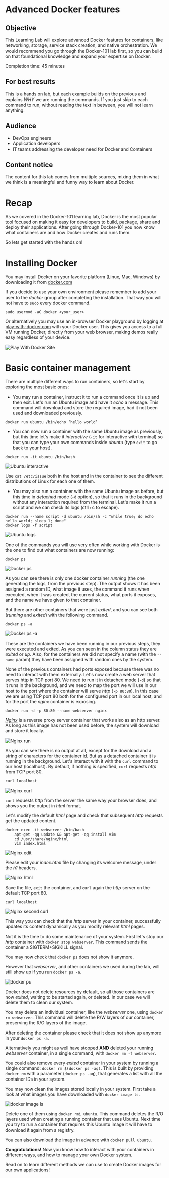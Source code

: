 # Advanced Docker features

## Objective

This Learning Lab will explore advanced Docker features for containers, like networking, storage, service stack creation, and native orchestration. We would recommend you go through the Docker-101 lab first, so you can build on that foundational knowledge and expand your expertise on Docker.

Completion time: 45 minutes

## For best results
This is a hands on lab, but each example builds on the previous and explains *WHY* we are running the commands.
If you just skip to each command to run, without reading the text in between, you will not learn anything.

## Audience

* DevOps engineers
* Application developers
* IT teams addressing the developer need for Docker and Containers

## Content notice

The content for this lab comes from multiple sources, mixing them in what we think is a meaningful and funny way to learn about Docker.

# Recap
As we covered in the Docker-101 learning lab, Docker is the most popular tool focused on making it easy for developers to build, package, share and deploy their applications. After going through Docker-101 you now know what containers are and how Docker creates and runs them.

So lets get started with the hands on!

# Installing Docker

You may install Docker on your favorite platform (Linux, Mac, Windows) by downloading it from [docker.com](http://www.docker.com)

If you decide to use your own environment please remember to add your user to the *docker* group after completing the installation. That way you will not have to `sudo` every docker command.

```
sudo usermod -aG docker <your_user>
```

Or alternatively you may use an in-browser Docker playground by logging at [play-with-docker.com](http://play-with-docker.com) with your Docker user. This gives you access to a full VM running Docker, directly from your web browser, making demos really easy regardless of your device.

![Play With Docker Site](assets/images/playwithdocker1.png)

# Basic container management

There are multiple different ways to run containers, so let's start by exploring the most basic ones:

* You may run a container, instruct it to run a command once it is up and then exit. Let's run an Ubuntu image and have it *echo* a message. This command will download and store the required image, had it not been used and downloaded previously.

```
docker run ubuntu /bin/echo ‘hello world’
```

* You can now run a container with the same Ubuntu image as previously, but this time let's make it *interactive* (`-it` for interactive with terminal) so that you can type your own commands inside *ubuntu* (type `exit` to go back to your host).

```
docker run -it ubuntu /bin/bash
```

![Ubuntu interactive](assets/images/ubuntu_interactive.png)

Use `cat /etc/issue` both in the host and in the container to see the different distributions of Linux for each one of them.

* You may also run a container with the same Ubuntu image as before, but this time in *detached* mode (`-d` option), so that it runs in the background without any interaction required from the terminal. Let's make it run a script and we can check its logs (ctrl+c to escape).

```
docker run --name script -d ubuntu /bin/sh -c "while true; do echo hello world; sleep 1; done"
docker logs -f script
```

![Ubuntu logs](assets/images/ubuntu_logs.png)

One of the commands you will use very often while working with Docker is the one to find out what containers are now running:

```
docker ps
```

![Docker ps](assets/images/docker_ps.png)

As you can see there is only one docker container *running* (the one generating the logs, from the previous step). The output shows it has been assigned a random ID, what image it uses, the command it runs when executed, when it was created, the current status, what ports it exposes, and the name we have given to that container.

But there are other containers that were just *exited*, and you can see both (*running* and *exited*) with the following command.

```
docker ps -a
```

![Docker ps -a](assets/images/docker_ps_a.png)

These are the containers we have been running in our previous steps, they were executed and exited. As you can seen in the column status they are *exited* or *up*. Also, for the containers we did not specify a name (with the `--name` param) they have been assigned with random ones by the system.

None of the previous containers had ports exposed because there was no need to interact with them externally. Let's now create a web server that serves http in TCP port 80. We need to run it in detached mode (`-d`) so that it runs in the background, and we need to map the port we will use in our host to the port where the container will serve *http* (`-p 80:80`). In this case we are using TCP port 80 both for the configured port in our local host, and for the port the *nginx* container is exposing.

```
docker run -d -p 80:80 --name webserver nginx
```

[*Nginx*](https://www.nginx.com) is a reverse proxy server container that works also as an http server. As long as this image has not been used before, the system will download and store it locally.

![Nginx run](assets/images/nginx_run.png)

As you can see there is no output at all, except for the download and a string of characters for the container id. But as a detached container it is running in the background. Let's interact with it with the `curl` command to our host (localhost). By default, if nothing is specified, `curl` requests *http* from TCP port 80.

```
curl localhost
```

![Nginx curl](assets/images/nginx_curl.png)

`curl` requests *http* from the server the same way your browser does, and shows you the output in *html* format.

Let's modify the default *html* page and check that subsequent *http* requests get the updated content.

```
docker exec -it webserver /bin/bash
    apt-get -qq update && apt-get -qq install vim
    cd /usr/share/nginx/html
    vim index.html
```

![Nginx edit](assets/images/nginx_edit.png)

Please edit your *index.html* file by changing its welcome message, under the *h1* headers.

![Nginx html](assets/images/nginx_html.png)

Save the file, `exit` the container, and `curl` again the *http* server on the default TCP port 80.

```
curl localhost
```

![Nginx second curl](assets/images/nginx_curl2.png)

This way you can check that the *http* server in your container, successfully updates its content dynamically as you modify relevant *html* pages.

Not it is the time to do some maintenance of your system. First let's stop our *http* container with `docker stop webserver`. This command sends the container a SIGTERM+SIGKILL signal.

You may now check that `docker ps` does not show it anymore.

However that *webserver*, and other containers we used during the lab, will still show up if you run `docker ps -a`.

![docker ps](assets/images/docker_ps_a2.png)

Docker does not delete resources by default, so all those containers are now *exited*, waiting to be started again, or deleted. In our case we will delete them to clean our system.

You may delete an individual container, like the *webserver* one, using `docker rm webserver`. This command will delete the R/W layers of our container, preserving the R/O layers of the image.

After deleting the container please check that it does not show up anymore in your `docker ps -a`.

Alternatively you might as well have stopped **AND** deleted your running *webserver* container, in a single command, with `docker rm -f webserver`.

You could also remove every *exited* container in your system by running a single command: `docker rm $(docker ps -aq)`. This is built by providing `docker rm` with a parameter (`docker ps -aq`), that generates a list with all the container IDs in your system.

You may now clean the images stored locally in your system. First take a look at what images you have downloaded with `docker image ls`.

![docker image ls](assets/images/docker_image_ls.png)

Delete one of them using `docker rmi ubuntu`. This command deletes the R/O layers used when creating a running container that uses Ubuntu. Next time you try to run a container that requires this Ubuntu image it will have to download it again from a registry.

You can also download the image in advance with `docker pull ubuntu`.

**Congratulations!** Now you know how to interact with your containers in different ways, and how to manage your own Docker system.

Read on to learn different methods we can use to create Docker images for our own applications!
